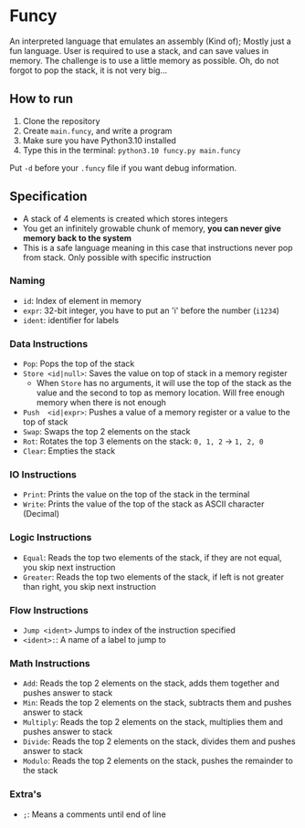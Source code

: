 # Funcy

An interpreted language that emulates an assembly (Kind of); Mostly just a fun language. 
User is required to use a stack, and can save values in memory. The challenge is to use 
a little memory as possible. Oh, do not forgot to pop the stack, it is not very big...

## How to run

1. Clone the repository
2. Create `main.funcy`, and write a program
3. Make sure you have Python3.10 installed
4. Type this in the terminal: `python3.10 funcy.py main.funcy`

Put `-d` before your `.funcy` file if you want debug information.

## Specification

- A stack of 4 elements is created which stores integers
- You get an infinitely growable chunk of memory, **you can never give memory back to the system**
- This is a safe language meaning in this case that instructions never pop from stack. Only possible with specific instruction

### Naming

- `id`: Index of element in memory
- `expr`: 32-bit integer, you have to put an 'i' before the number (`i1234`)
- `ident`: identifier for labels

### Data Instructions

- `Pop`: Pops the top of the stack
- `Store <id|null>`: Saves the value on top of stack in a memory register
  - When `Store` has no arguments, it will use the top of the stack as the value and the second to top as memory location. Will free enough memory when there is not enough
- `Push  <id|expr>`: Pushes a value of a memory register or a value to the top of stack
- `Swap`: Swaps the top 2 elements on the stack
- `Rot`: Rotates the top 3 elements on the stack: `0, 1, 2` -> `1, 2, 0`
- `Clear`: Empties the stack

### IO Instructions

- `Print`: Prints the value on the top of the stack in the terminal
- `Write`: Prints the value of the top of the stack as ASCII character (Decimal)

### Logic Instructions

- `Equal`: Reads the top two elements of the stack, if they are not equal, you skip next instruction	
- `Greater`: Reads the top two elements of the stack, if left is not greater than right, you skip next instruction

### Flow Instructions

- `Jump <ident>` Jumps to index of the instruction specified
- `<ident>:`: A name of a label to jump to

### Math Instructions

- `Add`: Reads the top 2 elements on the stack, adds them together and pushes answer to stack
- `Min`: Reads the top 2 elements on the stack, subtracts them and pushes answer to stack
- `Multiply`: Reads the top 2 elements on the stack, multiplies them and pushes answer to stack
- `Divide`: Reads the top 2 elements on the stack, divides them and pushes answer to stack
- `Modulo`: Reads the top 2 elements on the stack, pushes the remainder to the stack

### Extra's

- `;`: Means a comments until end of line